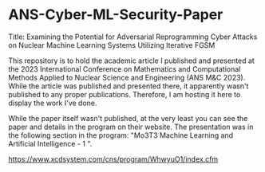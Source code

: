 # ANS-Cyber-ML-Security-Paper
Title:
Examining the Potential for Adversarial Reprogramming Cyber Attacks on Nuclear Machine Learning Systems Utilizing Iterative FGSM

This repository is to hold the academic article I published and presented at the 2023 International Conference on Mathematics and Computational Methods Applied to Nuclear Science and Engineering (ANS M&C 2023). While the article was published and presented there, it apparently wasn't published to any proper publications. Therefore, I am hosting it here to display the work I've done. 

While the paper itself wasn't published, at the very least you can see the paper and details in the program on their website. The presentation was in the following section in the program: "Mo3T3 Machine Learning and Artificial Intelligence - 1 ".

https://www.xcdsystem.com/cns/program/WhwyuO1/index.cfm
